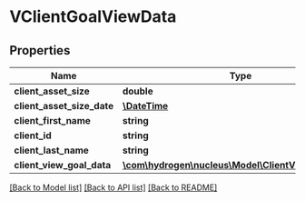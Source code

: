 # VClientGoalViewData

## Properties
Name | Type | Description | Notes
------------ | ------------- | ------------- | -------------
**client_asset_size** | **double** |  | [optional] 
**client_asset_size_date** | [**\DateTime**](\DateTime.md) |  | [optional] 
**client_first_name** | **string** |  | [optional] 
**client_id** | **string** |  | [optional] 
**client_last_name** | **string** |  | [optional] 
**client_view_goal_data** | [**\com\hydrogen\nucleus\Model\ClientViewGoalData[]**](ClientViewGoalData.md) |  | [optional] 

[[Back to Model list]](../README.md#documentation-for-models) [[Back to API list]](../README.md#documentation-for-api-endpoints) [[Back to README]](../README.md)


